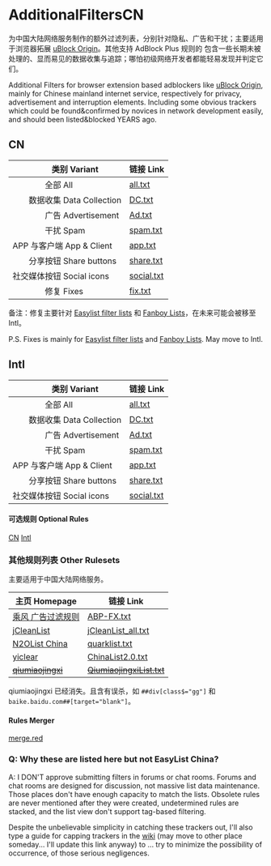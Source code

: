 # AdditionalFiltersCN

为中国大陆网络服务制作的额外过滤列表，分别针对隐私、广告和干扰；主要适用于浏览器拓展 [uBlock Origin](https://github.com/gorhill/uBlock)。其他支持 AdBlock Plus 规则的
包含一些长期未被处理的、显而易见的数据收集与追踪；哪怕初级网络开发者都能轻易发现并判定它们。

Additional Filters for browser extension based adblockers like [uBlock Origin](https://github.com/gorhill/uBlock), mainly for Chinese mainland internet service, respectively for privacy, advertisement and interruption elements.
Including some obvious trackers which could be found&confirmed by novices in network development easily, and should been listed&blocked YEARS ago.

## CN

　　类别 Variant         | 链接 Link
---------------------------- | ---------
　　　　全部 All             |    [all.txt](https://raw.githubusercontent.com/Crystal-RainSlide/AdditionalFiltersCN/master/CN.txt)
　　数据收集 Data Collection |     [DC.txt](https://raw.githubusercontent.com/Crystal-RainSlide/AdditionalFiltersCN/master/CN/DC.txt)
　　　　广告 Advertisement   |     [Ad.txt](https://raw.githubusercontent.com/Crystal-RainSlide/AdditionalFiltersCN/master/CN/Ad.txt)
　　　　干扰 Spam            |   [spam.txt](https://raw.githubusercontent.com/Crystal-RainSlide/AdditionalFiltersCN/master/CN/spam.txt)
APP 与客户端 App & Client    |    [app.txt](https://raw.githubusercontent.com/Crystal-RainSlide/AdditionalFiltersCN/master/CN/app.txt)
　　分享按钮 Share buttons   |  [share.txt](https://raw.githubusercontent.com/Crystal-RainSlide/AdditionalFiltersCN/master/CN/share.txt)
社交媒体按钮 Social icons    | [social.txt](https://raw.githubusercontent.com/Crystal-RainSlide/AdditionalFiltersCN/master/CN/social.txt)
　　　　修复 Fixes           |    [fix.txt](https://raw.githubusercontent.com/Crystal-RainSlide/AdditionalFiltersCN/master/CN/fix.txt)

备注：修复主要针对 [Easylist filter lists](https://easylist.to/) 和 [Fanboy Lists](https://fanboy.co.nz/)，在未来可能会被移至 Intl。

P.S. Fixes is mainly for [Easylist filter lists](https://easylist.to/) and [Fanboy Lists](https://fanboy.co.nz/). May move to Intl.

## Intl

　　类别 Variant         | 链接 Link
---------------------------- | ---------
　　　　全部 All             |    [all.txt](https://raw.githubusercontent.com/Crystal-RainSlide/AdditionalFiltersCN/master/Intl.txt)
　　数据收集 Data Collection |     [DC.txt](https://raw.githubusercontent.com/Crystal-RainSlide/AdditionalFiltersCN/master/Intl/DC.txt)
　　　　广告 Advertisement   |     [Ad.txt](https://raw.githubusercontent.com/Crystal-RainSlide/AdditionalFiltersCN/master/Intl/Ad.txt)
　　　　干扰 Spam            |   [spam.txt](https://raw.githubusercontent.com/Crystal-RainSlide/AdditionalFiltersCN/master/Intl/spam.txt)
APP 与客户端 App & Client    |    [app.txt](https://raw.githubusercontent.com/Crystal-RainSlide/AdditionalFiltersCN/master/Intl/app.txt)
　　分享按钮 Share buttons   |  [share.txt](https://raw.githubusercontent.com/Crystal-RainSlide/AdditionalFiltersCN/master/Intl/share.txt)
社交媒体按钮 Social icons    | [social.txt](https://raw.githubusercontent.com/Crystal-RainSlide/AdditionalFiltersCN/master/Intl/social.txt)

#### 可选规则 Optional Rules

  [CN](https://github.com/Crystal-RainSlide/AdditionalFiltersCN/blob/master/CN/Optional.md)
[Intl](https://github.com/Crystal-RainSlide/AdditionalFiltersCN/blob/master/Intl/Optional.md)

### 其他规则列表 Other Rulesets

主要适用于中国大陆网络服务。

主页 Homepage | 链接 Link
------------- | ---------
[乘风 广告过滤规则](https://github.com/xinggsf/Adblock-Plus-Rule) | [ABP-FX.txt](https://raw.githubusercontent.com/xinggsf/Adblock-Plus-Rule/master/ABP-FX.txt)
[jCleanList](https://github.com/jiayiming/jCleanList) | [jCleanList_all.txt](https://raw.githubusercontent.com/jiayiming/jCleanList/master/jCleanList_all.txt)
[N2OList China](https://n2o.io/p/quarklist/) | [quarklist.txt](https://n2o.io/p/quarklist/dist/quarklist.txt)
[yiclear](https://www.yiclear.com/) | [ChinaList2.0.txt](http://tools.yiclear.com/ChinaList2.0.txt)
~~[qiumiaojingxi](https://github.com/qiumiaojingxi/qiumiaojingxi)~~ | ~~[QiumiaojingxiList.txt](https://raw.githubusercontent.com/qiumiaojingxi/qiumiaojingxi/master/QiumiaojingxiList.txt)~~

qiumiaojingxi 已经消失。且含有误杀，如 `##div[class$="gg"]` 和 `baike.baidu.com##[target="blank"]`。

#### Rules Merger

[merge.red](https://github.com/Crystal-RainSlide/AdditionalFiltersCN/blob/master/merge.red)

### Q: Why these are listed here but not EasyList China?

A: I DON'T approve submitting filters in forums or chat rooms. Forums and chat rooms are designed for discussion, not massive list data maintenance. Those places don't have enough capacity to match the lists. Obsolete rules are never mentioned after they were created,  undetermined rules are stacked, and the list view don't support tag-based filtering.

Despite the unbelievable simplicity in catching these trackers out, I'll also type a guide for capping trackers in the [wiki](https://github.com/Crystal-RainSlide/AdditionalFiltersCN/wiki) (may move to other place someday... I'll update this link anyway) to ... try to minimize the possibility of occurrence, of those serious negligences.
